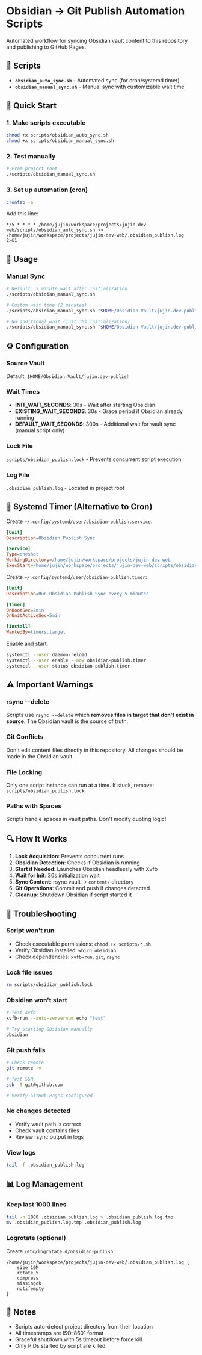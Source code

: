 # Obsidian → Git Publish Automation Scripts

Automated workflow for syncing Obsidian vault content to this repository and publishing to GitHub Pages.

## 📁 Scripts

- **`obsidian_auto_sync.sh`** - Automated sync (for cron/systemd timer)
- **`obsidian_manual_sync.sh`** - Manual sync with customizable wait time

## 🚀 Quick Start

### 1. Make scripts executable

```bash
chmod +x scripts/obsidian_auto_sync.sh
chmod +x scripts/obsidian_manual_sync.sh
```

### 2. Test manually

```bash
# From project root
./scripts/obsidian_manual_sync.sh
```

### 3. Set up automation (cron)

```bash
crontab -e
```

Add this line:
```cron
*/5 * * * * /home/jujin/workspace/projects/jujin-dev-web/scripts/obsidian_auto_sync.sh >> /home/jujin/workspace/projects/jujin-dev-web/.obsidian_publish.log 2>&1
```

## 📖 Usage

### Manual Sync

```bash
# Default: 5 minute wait after initialization
./scripts/obsidian_manual_sync.sh

# Custom wait time (2 minutes)
./scripts/obsidian_manual_sync.sh "$HOME/Obsidian Vault/jujin.dev-publish" 120

# No additional wait (just 30s initialization)
./scripts/obsidian_manual_sync.sh "$HOME/Obsidian Vault/jujin.dev-publish" 0
```

## ⚙️ Configuration

### Source Vault
Default: `$HOME/Obsidian Vault/jujin.dev-publish`

### Wait Times
- **INIT_WAIT_SECONDS**: 30s - Wait after starting Obsidian
- **EXISTING_WAIT_SECONDS**: 30s - Grace period if Obsidian already running
- **DEFAULT_WAIT_SECONDS**: 300s - Additional wait for vault sync (manual script only)

### Lock File
`scripts/obsidian_publish.lock` - Prevents concurrent script execution

### Log File
`.obsidian_publish.log` - Located in project root

## 🔧 Systemd Timer (Alternative to Cron)

Create `~/.config/systemd/user/obsidian-publish.service`:

```ini
[Unit]
Description=Obsidian Publish Sync

[Service]
Type=oneshot
WorkingDirectory=/home/jujin/workspace/projects/jujin-dev-web
ExecStart=/home/jujin/workspace/projects/jujin-dev-web/scripts/obsidian_auto_sync.sh
```

Create `~/.config/systemd/user/obsidian-publish.timer`:

```ini
[Unit]
Description=Run Obsidian Publish Sync every 5 minutes

[Timer]
OnBootSec=2min
OnUnitActiveSec=5min

[Install]
WantedBy=timers.target
```

Enable and start:
```bash
systemctl --user daemon-reload
systemctl --user enable --now obsidian-publish.timer
systemctl --user status obsidian-publish.timer
```

## ⚠️ Important Warnings

### rsync --delete
Scripts use `rsync --delete` which **removes files in target that don't exist in source**. The Obsidian vault is the source of truth.

### Git Conflicts
Don't edit content files directly in this repository. All changes should be made in the Obsidian vault.

### File Locking
Only one script instance can run at a time. If stuck, remove: `scripts/obsidian_publish.lock`

### Paths with Spaces
Scripts handle spaces in vault paths. Don't modify quoting logic!

## 🔍 How It Works

1. **Lock Acquisition**: Prevents concurrent runs
2. **Obsidian Detection**: Checks if Obsidian is running
3. **Start if Needed**: Launches Obsidian headlessly with Xvfb
4. **Wait for Init**: 30s initialization wait
5. **Sync Content**: rsync vault → `content/` directory
6. **Git Operations**: Commit and push if changes detected
7. **Cleanup**: Shutdown Obsidian if script started it

## 🐛 Troubleshooting

### Script won't run
- Check executable permissions: `chmod +x scripts/*.sh`
- Verify Obsidian installed: `which obsidian`
- Check dependencies: `xvfb-run`, `git`, `rsync`

### Lock file issues
```bash
rm scripts/obsidian_publish.lock
```

### Obsidian won't start
```bash
# Test Xvfb
xvfb-run --auto-servernum echo "test"

# Try starting Obsidian manually
obsidian
```

### Git push fails
```bash
# Check remote
git remote -v

# Test SSH
ssh -T git@github.com

# Verify GitHub Pages configured
```

### No changes detected
- Verify vault path is correct
- Check vault contains files
- Review rsync output in logs

### View logs
```bash
tail -f .obsidian_publish.log
```

## 📊 Log Management

### Keep last 1000 lines
```bash
tail -n 1000 .obsidian_publish.log > .obsidian_publish.log.tmp
mv .obsidian_publish.log.tmp .obsidian_publish.log
```

### Logrotate (optional)
Create `/etc/logrotate.d/obsidian-publish`:

```
/home/jujin/workspace/projects/jujin-dev-web/.obsidian_publish.log {
    size 10M
    rotate 5
    compress
    missingok
    notifempty
}
```

## 📝 Notes

- Scripts auto-detect project directory from their location
- All timestamps are ISO-8601 format
- Graceful shutdown with 5s timeout before force kill
- Only PIDs started by script are killed
